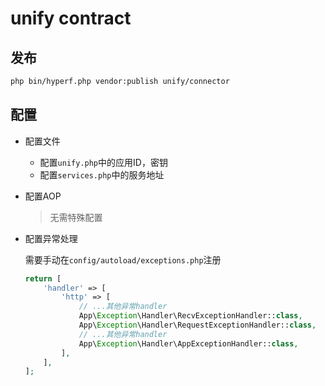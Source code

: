 # unify contract

## 发布

```bash
php bin/hyperf.php vendor:publish unify/connector
```

## 配置

- 配置文件
  - 配置`unify.php`中的应用ID，密钥
  - 配置`services.php`中的服务地址

- 配置AOP

    > 无需特殊配置

- 配置异常处理

    需要手动在`config/autoload/exceptions.php`注册
    ```php
    return [
        'handler' => [
            'http' => [
                // ...其他异常handler
                App\Exception\Handler\RecvExceptionHandler::class,
                App\Exception\Handler\RequestExceptionHandler::class,
                // ...其他异常handler
                App\Exception\Handler\AppExceptionHandler::class,
            ],
        ],
    ];

    ```
